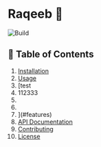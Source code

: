 # Raqeeb 🚀  
![Build](https://img.shields.io/badge/build-passing-green)  


## 📌 Table of Contents  
1. [Installation](#installation)  
2. [Usage](#usage)  
3. [test
4. 112333
5.
6.
7. ](#features)  
8. [API Documentation](#api-documentation)  
9. [Contributing](#contributing)  
10. [License](#license)  
